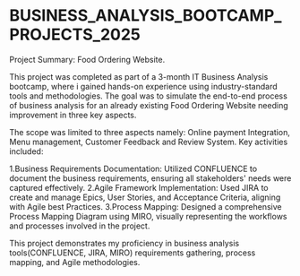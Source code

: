 # BUSINESS_ANALYSIS_BOOTCAMP_PROJECTS_2025
Project Summary: Food Ordering Website.

This project was completed as part of a 3-month IT Business Analysis bootcamp, where i gained hands-on experience using industry-standard tools and methodologies.
The goal was to simulate the end-to-end process of business analysis for an already existing Food Ordering Website needing improvement in three key aspects. 

The scope was limited to three aspects namely:
Online payment Integration, Menu management, Customer Feedback and Review System. Key activities included:

1.Business Requirements Documentation: Utilized CONFLUENCE to document the business requirements, ensuring all stakeholders' needs were captured effectively.
2.Agile Framework Implementation: Used JIRA to create and manage Epics, User Stories, and Acceptance Criteria, aligning with Agile best Practices.
3.Process Mapping: Designed a comprehensive Process Mapping Diagram using MIRO, visually representing the workflows and processes involved in the project.

This project demonstrates my proficiency in business analysis tools(CONFLUENCE, JIRA, MIRO) requirements gathering, process mapping, and Agile methodologies.
